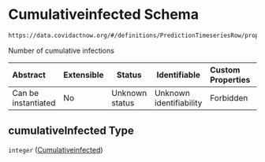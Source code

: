 # Cumulativeinfected Schema

```txt
https://data.covidactnow.org/#/definitions/PredictionTimeseriesRow/properties/cumulativeInfected
```

Number of cumulative infections


| Abstract            | Extensible | Status         | Identifiable            | Custom Properties | Additional Properties | Access Restrictions | Defined In                                                   |
| :------------------ | ---------- | -------------- | ----------------------- | :---------------- | --------------------- | ------------------- | ------------------------------------------------------------ |
| Can be instantiated | No         | Unknown status | Unknown identifiability | Forbidden         | Allowed               | none                | [schemas.json\*](../out/schemas.json "open original schema") |

## cumulativeInfected Type

`integer` ([Cumulativeinfected](schemas-definitions-predictiontimeseriesrow-properties-cumulativeinfected.md))
